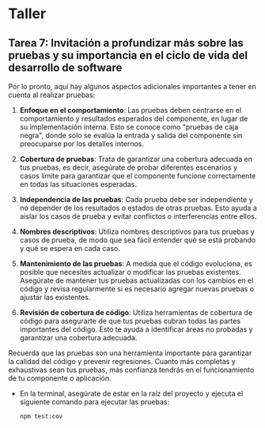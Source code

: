 # Taller

## **Tarea 7:** Invitación a profundizar más sobre las pruebas y su importancia en el ciclo de vida del desarrollo de software

Por lo pronto, aquí hay algunos aspectos adicionales importantes a tener en cuenta al realizar pruebas:

1. **Enfoque en el comportamiento**: Las pruebas deben centrarse en el comportamiento y resultados esperados del componente, en lugar de su implementación interna. Esto se conoce como "pruebas de caja negra", donde solo se evalúa la entrada y salida del componente sin preocuparse por los detalles internos.

2. **Cobertura de pruebas**: Trata de garantizar una cobertura adecuada en tus pruebas, es decir, asegúrate de probar diferentes escenarios y casos límite para garantizar que el componente funcione correctamente en todas las situaciones esperadas.

3. **Independencia de las pruebas**: Cada prueba debe ser independiente y no depender de los resultados o estados de otras pruebas. Esto ayuda a aislar los casos de prueba y evitar conflictos o interferencias entre ellos.

4. **Nombres descriptivos**: Utiliza nombres descriptivos para tus pruebas y casos de prueba, de modo que sea fácil entender qué se está probando y qué se espera en cada caso.

5. **Mantenimiento de las pruebas**: A medida que el código evoluciona, es posible que necesites actualizar o modificar las pruebas existentes. Asegúrate de mantener tus pruebas actualizadas con los cambios en el código y revisa regularmente si es necesario agregar nuevas pruebas o ajustar las existentes.

6. **Revisión de cobertura de código**: Utiliza herramientas de cobertura de código para asegurarte de que tus pruebas cubran todas las partes importantes del código. Esto te ayuda a identificar áreas no probadas y garantizar una cobertura adecuada.

Recuerda que las pruebas son una herramienta importante para garantizar la calidad del código y prevenir regresiones. Cuanto más completas y exhaustivas sean tus pruebas, más confianza tendrás en el funcionamiento de tu componente o aplicación.

-   En la terminal, asegúrate de estar en la raíz del proyecto y ejecuta el siguiente comando para ejecutar las pruebas:

    ```bash
    npm test:cov
    ```
